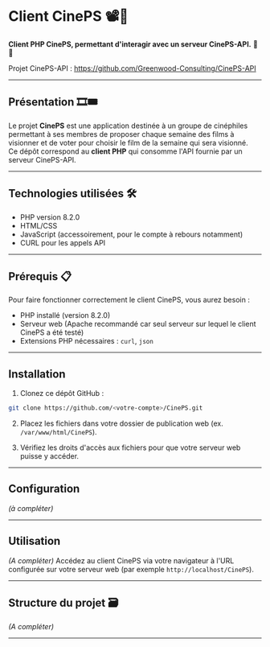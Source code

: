 # Client CinePS 📽️🍿

**Client PHP CinePS, permettant d'interagir avec un serveur CinePS-API.** 🔗🌐

Projet CinePS-API : https://github.com/Greenwood-Consulting/CinePS-API

---

## Présentation 🎞️🎟️

Le projet **CinePS** est une application destinée à un groupe de cinéphiles permettant à ses membres de proposer chaque semaine des films à visionner et de voter pour choisir le film de la semaine qui sera visionné.  
Ce dépôt correspond au **client PHP** qui consomme l'API fournie par un serveur CinePS-API.

---

## Technologies utilisées 🛠️

- PHP version 8.2.0
- HTML/CSS
- JavaScript (accessoirement, pour le compte à rebours notamment)
- CURL pour les appels API

---

## Prérequis 📋

Pour faire fonctionner correctement le client CinePS, vous aurez besoin :

- PHP installé (version 8.2.0)
- Serveur web (Apache recommandé car seul serveur sur lequel le client CinePS a été testé) 
- Extensions PHP nécessaires : `curl`, `json`

---

## Installation

1. Clonez ce dépôt GitHub :

```bash
git clone https://github.com/<votre-compte>/CinePS.git
```

2. Placez les fichiers dans votre dossier de publication web (ex. `/var/www/html/CinePS`).

3. Vérifiez les droits d'accès aux fichiers pour que votre serveur web puisse y accéder.

---

## Configuration

*(à compléter)*

---

## Utilisation

*(A compléter)*
Accédez au client CinePS via votre navigateur à l'URL configurée sur votre serveur web (par exemple `http://localhost/CinePS`).

---

## Structure du projet 🗃️

*(A compléter)*

---


